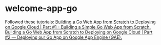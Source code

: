 # welcome-app-go

Followed these tutorials: 
[Building a Go Web App from Scratch to Deploying on Google Cloud | Part #1 - Building a Simple Go Web App from Scratch.](https://medium.com/google-cloud/building-a-go-web-app-from-scratch-to-deploying-on-google-cloud-part-1-building-a-simple-go-aee452a2e654)
[Building a Go Web App from Scratch to Deploying on Google Cloud | Part #2 — Deploying our Go App on Google App Engine (GAE).](https://medium.com/google-cloud/building-a-go-web-app-from-scratch-to-deploying-on-google-cloud-part-2-deploying-our-go-app-on-a07285dfa6a9)

